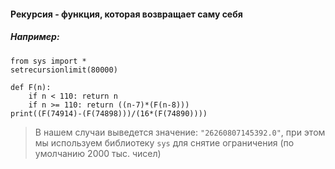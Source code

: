 
#### **Рекурсия - функция, которая возвращает саму себя**
##### Например:
```
from sys import *
setrecursionlimit(80000)

def F(n):
    if n < 110: return n
    if n >= 110: return ((n-7)*(F(n-8)))
print((F(74914)-(F(74898)))/(16*(F(74890))))
```

>  В нашем случаи выведется значение: `"26260807145392.0"`, при этом мы используем библиотеку `sys` для снятие ограничения (по умолчанию 2000 тыс. чисел)


